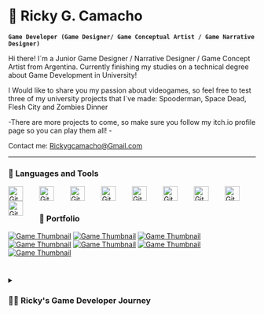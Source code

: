 # 👾 Ricky G. Camacho

**`Game Developer (Game Designer/ Game Conceptual Artist / Game Narrative Designer)`**
         
Hi there!
I´m a Junior Game Designer / Narrative Designer / Game Concept Artist  from Argentina. Currently finishing my studies on a technical degree about Game Development in University!

I Would like to share you my passion about videogames, so feel free to  test three of my university projects that I´ve made: Spooderman, Space Dead, Flesh City and Zombies Dinner 

-There are more projects to come, so make sure you follow my itch.io profile page so you can play them all! -

Contact me: Rickygcamacho@Gmail.com



---

### 🧰 Languages and Tools

<img align="left" alt="Git" width="30px" style="padding-right:30px;" src="https://cdn.jsdelivr.net/gh/devicons/devicon/icons/git/git-original.svg" />
<img align="left" alt="GitHub" width="30px" style="padding-right:30px;" src="https://cdn.jsdelivr.net/gh/devicons/devicon/icons/github/github-original.svg" />
<img align="left" alt="Git" width="30px" style="padding-right:30px;" src="https://cdn.jsdelivr.net/gh/devicons/devicon/icons/unity/unity-original.svg" />          
<img align="left" alt="Git" width="30px" style="padding-right:30px;"  src="https://cdn.jsdelivr.net/gh/devicons/devicon/icons/unrealengine/unrealengine-original.svg" />         
<img align="left" alt="Git" width="30px" style="padding-right:30px;"  src="https://cdn.jsdelivr.net/gh/devicons/devicon/icons/csharp/csharp-original.svg" />
<img align="left" alt="Git" width="30px" style="padding-right:30px;"  src="https://cdn.jsdelivr.net/gh/devicons/devicon/icons/photoshop/photoshop-plain.svg" />
<img align="left" alt="Git" width="30px" style="padding-right:30px;"  src="https://cdn.jsdelivr.net/gh/devicons/devicon/icons/illustrator/illustrator-plain.svg" />
<img align="left" alt="Git" width="30px" style="padding-right:30px;"  src="https://cdn.jsdelivr.net/gh/devicons/devicon/icons/figma/figma-original.svg" />
<img align="left" alt="Git" width="30px" style="padding-right:30px;"  src="https://cdn.jsdelivr.net/gh/devicons/devicon/icons/trello/trello-plain.svg" />
<br />


#

### 📁 Portfolio  

[website]:https://rickygcamacho.itch.io/
[Flesh City]:https://rickygcamacho.itch.io/flesh-city
[![Game Thumbnail](https://img.itch.zone/aW1nLzEzNDY3NDIwLnBuZw==/original/ORMY%2Bb.png)](https://rickygcamacho.itch.io/medieval-forest)
[![Game Thumbnail](https://img.itch.zone/aW1nLzEzMzQ0NTM3LmpwZw==/315x250%23c/B1bwbd.jpg)](https://rickygcamacho.itch.io/flesh-city)
[![Game Thumbnail](https://img.itch.zone/aW1nLzEwMTQwOTcwLnBuZw==/315x250%23c/SE44DN.png)](https://rickygcamacho.itch.io/2d-space-invaders-type-game)
[![Game Thumbnail](https://img.itch.zone/aW1nLzEzMjUxNDIwLmpwZw==/315x250%23c/KvE2s2.jpg)](https://rickygcamacho.itch.io/spoodermanthegame)
[![Game Thumbnail](https://img.itch.zone/aW1nLzEzMjY5MjcxLmpwZw==/315x250%23c/5bByW5.jpg)](https://rickygcamacho.itch.io/zombies-dinner)
[![Game Thumbnail](https://img.itch.zone/aW1nLzEzMzY4NDY3LmpwZw==/315x250%23c/bLBIXT.jpg)](https://rickygcamacho.itch.io/astro-adventure)
[![Game Thumbnail](https://img.itch.zone/aW1nLzEzMzk3NjA1LmpwZw==/315x250%23c/Fjbkdu.jpg)](https://rickygcamacho.itch.io/battle-city)



#

<details>
 <summary><h3>👨‍💻 Ricky's Game Developer Journey</h3></summary>
     I'm ricky gabriel camacho, a lifelong video game enthusiast with a passion for art. My journey began in argentina and led me to UADE university, where I specialized in game design, narrative design, and conceptual art. Graduating as a video game technician will allow me to contribute my creativity to the games that will define the industry, combining art, game design and storytelling to shape unforgettable gaming experiences.
    
[website]:https://rickygcamacho.itch.io/
[Flesh City]:https://rickygcamacho.itch.io/flesh-city
    

           
                            
